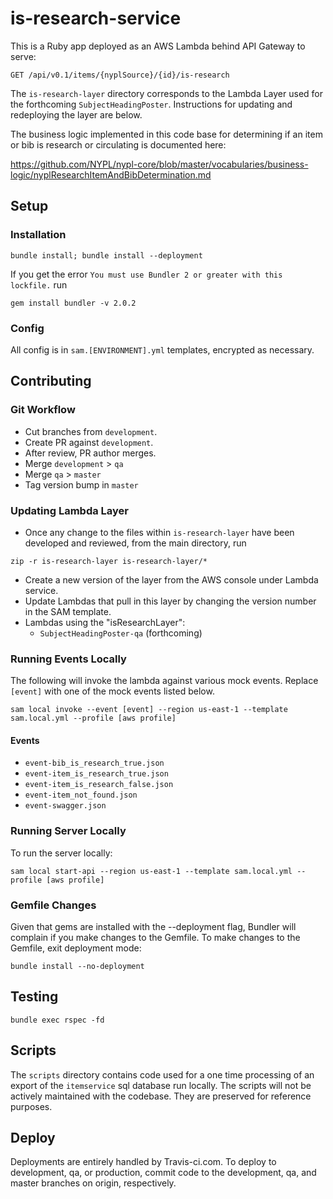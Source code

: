 # is-research-service

This is a Ruby app deployed as an AWS Lambda behind API Gateway to serve:

``GET /api/v0.1/items/{nyplSource}/{id}/is-research``

The `is-research-layer` directory corresponds to the Lambda Layer used for the forthcoming `SubjectHeadingPoster`. Instructions for updating and redeploying the layer are below.

The business logic implemented in this code base for determining if an item or bib is research or circulating is documented here:

https://github.com/NYPL/nypl-core/blob/master/vocabularies/business-logic/nyplResearchItemAndBibDetermination.md

## Setup
### Installation

``bundle install; bundle install --deployment``

If you get the error ``You must use Bundler 2 or greater with this lockfile.`` run

``gem install bundler -v 2.0.2``

### Config
All config is in `sam.[ENVIRONMENT].yml` templates, encrypted as necessary.

## Contributing
### Git Workflow
 * Cut branches from `development`.
 * Create PR against `development`.
 * After review, PR author merges.
 * Merge `development` > `qa`
 * Merge `qa` > `master`
 * Tag version bump in `master`

### Updating Lambda Layer
 * Once any change to the files within `is-research-layer` have been developed and reviewed, from the main directory, run

 ``zip -r is-research-layer is-research-layer/*``

 * Create a new version of the layer from the AWS console under Lambda service.
 * Update Lambdas that pull in this layer by changing the version number in the SAM template.
  * Lambdas using the "isResearchLayer":
    * `SubjectHeadingPoster-qa` (forthcoming)

### Running Events Locally
The following will invoke the lambda against various mock events. Replace `[event]` with one of the mock events listed below.

``sam local invoke --event [event] --region us-east-1 --template sam.local.yml --profile [aws profile]``

#### Events
 * `event-bib_is_research_true.json`
 * `event-item_is_research_true.json`
 * `event-item_is_research_false.json`
 * `event-item_not_found.json`
 * `event-swagger.json`


### Running Server Locally
To run the server locally:

``sam local start-api --region us-east-1 --template sam.local.yml --profile [aws profile]``

### Gemfile Changes
Given that gems are installed with the --deployment flag, Bundler will complain if you make changes to the Gemfile. To make changes to the Gemfile, exit deployment mode:

``bundle install --no-deployment``

## Testing

``bundle exec rspec -fd``

## Scripts
The `scripts` directory contains code used for a one time processing of an export of the `itemservice` sql database run locally. The scripts will not be actively maintained with the codebase. They are preserved for reference purposes.

## Deploy
Deployments are entirely handled by Travis-ci.com. To deploy to development, qa, or production, commit code to the development, qa, and master branches on origin, respectively.

